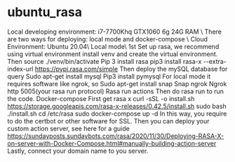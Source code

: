 # ubuntu_rasa
Local developing environment: i7-7700Khq GTX1060 6g 24G RAM \\
There are two ways for deploying: local mode and docker-compose \\
Cloud Environment:  Ubuntu 20.04\\
Local mode\\
1st Set up rasa, we recommend using virtual environment install venv and create the virtual environment. Then source ./venv/bin/activate
Pip 3 install rasa
pip3 install rasa-x --extra-index-url https://pypi.rasa.com/simple
Then deploy the mySQL database for query
Sudo apt-get install mysql
Pip3 install pymysql
For local mode it requires software like ngrok, so 
Sudo apt-get install snap
Snap ngrok
Ngrok http 5005(your rasa run protocol)
Rasa run actions
Then do rasa run to run the code.
Docker-compose
First get rasa x
curl -sSL -o install.sh https://storage.googleapis.com/rasa-x-releases/0.42.5/install.sh
sudo bash ./install.sh
cd /etc/rasa
sudo docker-compose up -d
In this way, you require to do the certbot or other software for SSL.
Then you can deploy your custom action server, see here for a guide
https://sundayposts.sundaybots.com/rasa/2020/11/30/Deploying-RASA-X-on-server-with-Docker-Compose.html#manually-building-action-server
Lastly, connect your domain name to you server.
